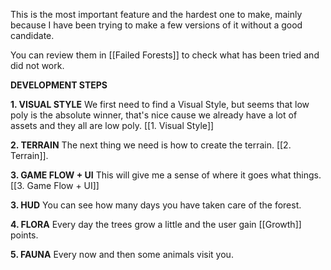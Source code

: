 This is the most important feature and the hardest one to make, mainly because I have been trying to make a few versions of it without a good candidate.

You can review them in [[Failed Forests]] to check what has been tried and did not work.

**DEVELOPMENT STEPS**

**1. VISUAL STYLE**
We first need to find a Visual Style, but seems that low poly is the absolute winner, that's nice cause we already have a lot of assets and they all are low poly.
[[1. Visual Style]]

**2. TERRAIN**
The next thing we need is how to create the terrain.
[[2. Terrain]].

**3. GAME FLOW + UI**
This will give me a sense of where it goes what things.
[[3. Game Flow + UI]]

**3. HUD**
You can see how many days you have taken care of the forest.

**4. FLORA**
Every day the trees grow a little and the user gain [[Growth]] points.

**5. FAUNA**
Every now and then some animals visit you.